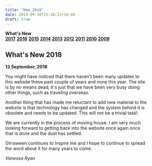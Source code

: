 ```yaml
---
title: "New_2018"
date: 2019-09-30T15:38:11+10:00
draft: true
---
```


<div class="container text">
<div class="centre" style="width: 90%;">

<div class="whatsnewmenu">
     <b>What's New</b><br />
     <a href="/allsorts/new_2017/"><b>2017</b></a>
     <a href="/allsorts/new_2016/"><b>2016</b></a>
     <a href="/allsorts/new_2015/"><b>2015</b></a>
     <a href="/allsorts/new_2014/"><b>2014</b></a>
     <a href="/allsorts/new_2013/"><b>2013</b></a>
     <a href="/allsorts/new_2012/"><b>2012</b></a>
     <a href="/allsorts/new_2011/"><b>2011</b></a>
     <a href="/allsorts/new_2010/"><b>2010</b></a>
     <a href="/allsorts/new_2009/"><b>2009</b></a>
</div>

<div class="whatsnewcontent">
<h2>What's New 2018</h2>
<p><b>13 September, 2018</b></p>
<p>You might have noticed that there haven't been many updates to this website these past couple of years and none this year.  The site is by no means dead, it's just that we have been very busy doing other things, such as traveling overseas.</p>
<p>Another thing that has made me reluctant to add new material to the website is that technology has changed and the system behind it is obsolete and needs to be updated. This will not be a trivial task!</p>
<p>We are currently in the process of moving house. I am very much looking forward to getting back into the website once again once that is done and the dust has settled.</p>

<p>Girraween continues to inspire me and I hope to continue to spread the word about it for many years to come.</p>

<p><i>Vanessa Ryan</i></p>
</div>
<br />

</div>
</div>
